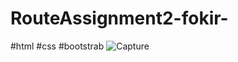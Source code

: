 # RouteAssignment2-fokir- 
#html #css #bootstrab 
![Capture](https://github.com/sh22o/RouteAssignment2-fokir-/assets/100959685/2405a479-c64f-41a9-9286-507733690f36)

